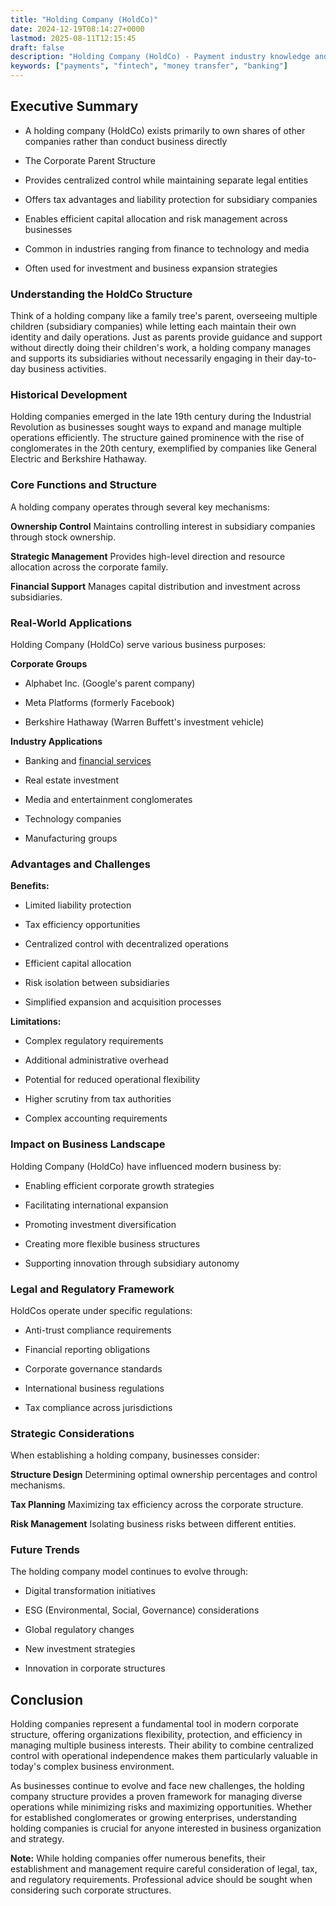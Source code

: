 ```yaml
---
title: "Holding Company (HoldCo)"
date: 2024-12-19T08:14:27+0000
lastmod: 2025-08-11T12:15:45
draft: false
description: "Holding Company (HoldCo) - Payment industry knowledge and insights"
keywords: ["payments", "fintech", "money transfer", "banking"]
---
```


## Executive Summary

- A holding company (HoldCo) exists primarily to own shares of other companies rather than conduct business directly

- The Corporate Parent Structure

- Provides centralized control while maintaining separate legal entities

- Offers tax advantages and liability protection for subsidiary companies

- Enables efficient capital allocation and risk management across businesses

- Common in industries ranging from finance to technology and media

- Often used for investment and business expansion strategies

### Understanding the HoldCo Structure

Think of a holding company like a family tree's parent, overseeing multiple children (subsidiary companies) while letting each maintain their own identity and daily operations. Just as parents provide guidance and support without directly doing their children's work, a holding company manages and supports its subsidiaries without necessarily engaging in their day-to-day business activities.

### Historical Development

Holding companies emerged in the late 19th century during the Industrial Revolution as businesses sought ways to expand and manage multiple operations efficiently. The structure gained prominence with the rise of conglomerates in the 20th century, exemplified by companies like General Electric and Berkshire Hathaway.

### Core Functions and Structure

A holding company operates through several key mechanisms:

**Ownership Control** Maintains controlling interest in subsidiary companies through stock ownership.

**Strategic Management** Provides high-level direction and resource allocation across the corporate family.

**Financial Support** Manages capital distribution and investment across subsidiaries.

### Real-World Applications

Holding Company (HoldCo) serve various business purposes:

**Corporate Groups**

- Alphabet Inc. (Google's parent company)

- Meta Platforms (formerly Facebook)

- Berkshire Hathaway (Warren Buffett's investment vehicle)

**Industry Applications**

- Banking and [financial services](https://faisalkhanllc.xyz/resources/payments-wiki/f/financial-services/)

- Real estate investment

- Media and entertainment conglomerates

- Technology companies

- Manufacturing groups

### Advantages and Challenges

**Benefits:**

- Limited liability protection

- Tax efficiency opportunities

- Centralized control with decentralized operations

- Efficient capital allocation

- Risk isolation between subsidiaries

- Simplified expansion and acquisition processes

**Limitations:**

- Complex regulatory requirements

- Additional administrative overhead

- Potential for reduced operational flexibility

- Higher scrutiny from tax authorities

- Complex accounting requirements

### Impact on Business Landscape

Holding Company (HoldCo) have influenced modern business by:

- Enabling efficient corporate growth strategies

- Facilitating international expansion

- Promoting investment diversification

- Creating more flexible business structures

- Supporting innovation through subsidiary autonomy

### Legal and Regulatory Framework

HoldCos operate under specific regulations:

- Anti-trust compliance requirements

- Financial reporting obligations

- Corporate governance standards

- International business regulations

- Tax compliance across jurisdictions

### Strategic Considerations

When establishing a holding company, businesses consider:

**Structure Design** Determining optimal ownership percentages and control mechanisms.

**Tax Planning** Maximizing tax efficiency across the corporate structure.

**Risk Management** Isolating business risks between different entities.

### Future Trends

The holding company model continues to evolve through:

- Digital transformation initiatives

- ESG (Environmental, Social, Governance) considerations

- Global regulatory changes

- New investment strategies

- Innovation in corporate structures

## Conclusion

Holding companies represent a fundamental tool in modern corporate structure, offering organizations flexibility, protection, and efficiency in managing multiple business interests. Their ability to combine centralized control with operational independence makes them particularly valuable in today's complex business environment.

As businesses continue to evolve and face new challenges, the holding company structure provides a proven framework for managing diverse operations while minimizing risks and maximizing opportunities. Whether for established conglomerates or growing enterprises, understanding holding companies is crucial for anyone interested in business organization and strategy.

**Note:** While holding companies offer numerous benefits, their establishment and management require careful consideration of legal, tax, and regulatory requirements. Professional advice should be sought when considering such corporate structures.